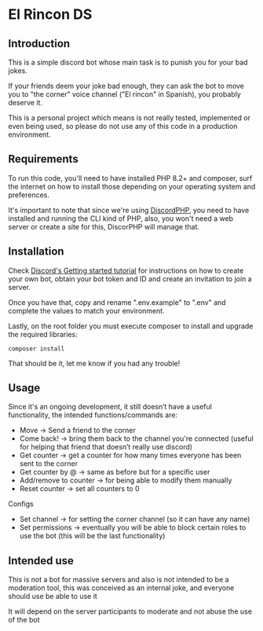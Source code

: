 # El Rincon DS

## Introduction

This is a simple discord bot whose main task is to punish you for your bad jokes.

If your friends deem your joke bad enough, they can ask the bot to move you to "the corner" voice channel ("El rincon" in Spanish), you probably deserve it.

This is a personal project which means is not really tested, implemented or even being used, so please do not use any of this code in a production environment.

## Requirements

To run this code, you'll need to have installed PHP 8.2+ and composer, surf the internet on how to install those depending on your operating system and preferences.

It's important to note that since we're using [DiscordPHP](https://github.com/discord-php/DiscordPHP), you need to have installed and running the CLI kind of PHP, also, you won't need a web server or create a site for this, DiscorPHP will manage that.

## Installation

Check [Discord's Getting started tutorial](https://discord.com/developers/docs/getting-started) for instructions on how to create your own bot, obtain your bot token and ID and create an invitation to join a server.

Once you have that, copy and rename ".env.example" to ".env" and complete the values to match your environment.

Lastly, on the root folder you must execute composer to install and upgrade the required libraries:

```
composer install
```

That should be it, let me know if you had any trouble!

## Usage

Since it's an ongoing development, it still doesn’t have a useful functionality, the intended functions/commands are:

* Move -> Send a friend to the corner
* Come back! -> bring them back to the channel you're connected (useful for helping that friend that doesn’t really use discord)
* Get counter -> get a counter for how many times everyone has been sent to the corner
* Get counter by @ -> same as before but for a specific user
* Add/remove to counter -> for being able to modify them manually
* Reset counter -> set all counters to 0

Configs

* Set channel -> for setting the corner channel (so it can have any name)
* Set permissions -> eventually you will be able to block certain roles to use the bot (this will be the last functionality)

## Intended use

This is not a bot for massive servers and also is not intended to be a moderation tool, this was conceived as an internal joke, and everyone should use be able to use it

It will depend on the server participants to moderate and not abuse the use of the bot